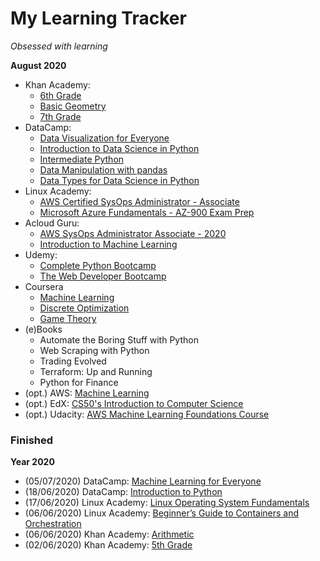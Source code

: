 # My Learning Tracker
*Obsessed with learning*  
  
**August 2020**  
* Khan Academy: 
  - [6th Grade](https://www.khanacademy.org/math/cc-sixth-grade-math)
  - [Basic Geometry](https://www.khanacademy.org/math/basic-geo)
  - [7th Grade](https://www.khanacademy.org/math/cc-seventh-grade-math)
* DataCamp: 
  - [Data Visualization for Everyone](https://learn.datacamp.com/courses/data-visualization-for-everyone)
  - [Introduction to Data Science in Python](https://learn.datacamp.com/courses/introduction-to-data-science-in-python)
  - [Intermediate Python](https://learn.datacamp.com/courses/intermediate-python)
  - [Data Manipulation with pandas](https://learn.datacamp.com/courses/data-manipulation-with-pandas)
  - [Data Types for Data Science in Python](https://learn.datacamp.com/courses/data-types-for-data-science-in-python)
* Linux Academy: 
  - [AWS Certified SysOps Administrator - Associate](https://linuxacademy.com/cp/modules/view/id/364)
  - [Microsoft Azure Fundamentals - AZ-900 Exam Prep](https://linuxacademy.com/cp/modules/view/id/330)
* Acloud Guru: 
  - [AWS SysOps Administrator Associate - 2020](https://learn.acloud.guru/course/aws-certified-sysops-administrator-associate/dashboard)
  - [Introduction to Machine Learning](https://learn.acloud.guru/course/intro-machine-learning/dashboard)
* Udemy: 
  - [Complete Python Bootcamp](https://www.udemy.com/course/complete-python-bootcamp/)
  - [The Web Developer Bootcamp](https://www.udemy.com/course/the-web-developer-bootcamp/)
* Coursera
  - [Machine Learning](https://www.coursera.org/learn/machine-learning)
  - [Discrete Optimization](https://www.coursera.org/learn/discrete-optimization)
  - [Game Theory](https://www.coursera.org/learn/game-theory-1)
* (e)Books
  - Automate the Boring Stuff with Python
  - Web Scraping with Python
  - Trading Evolved
  - Terraform: Up and Running
  - Python for Finance
* (opt.) AWS: [Machine Learning](https://aws.amazon.com/training/learning-paths/machine-learning/)
* (opt.) EdX: [CS50's Introduction to Computer Science](https://www.edx.org/course/cs50s-introduction-to-computer-science)
* (opt.) Udacity: [AWS Machine Learning Foundations Course](https://www.udacity.com/course/aws-machine-learning-foundations--ud090)
  
### Finished
**Year 2020**
* (05/07/2020) DataCamp: [Machine Learning for Everyone](https://learn.datacamp.com/courses/machine-learning-for-everyone)
* (18/06/2020) DataCamp: [Introduction to Python](https://learn.datacamp.com/courses/intro-to-python-for-data-science)
* (17/06/2020) Linux Academy: [Linux Operating System Fundamentals](https://linuxacademy.com/cp/modules/view/id/286)
* (06/06/2020) Linux Academy: [Beginner’s Guide to Containers and Orchestration](https://linuxacademy.com/cp/modules/view/id/275)
* (06/06/2020) Khan Academy: [Arithmetic](https://www.khanacademy.org/math/arithmetic)
* (02/06/2020) Khan Academy: [5th Grade](https://www.khanacademy.org/math/cc-fifth-grade-math)